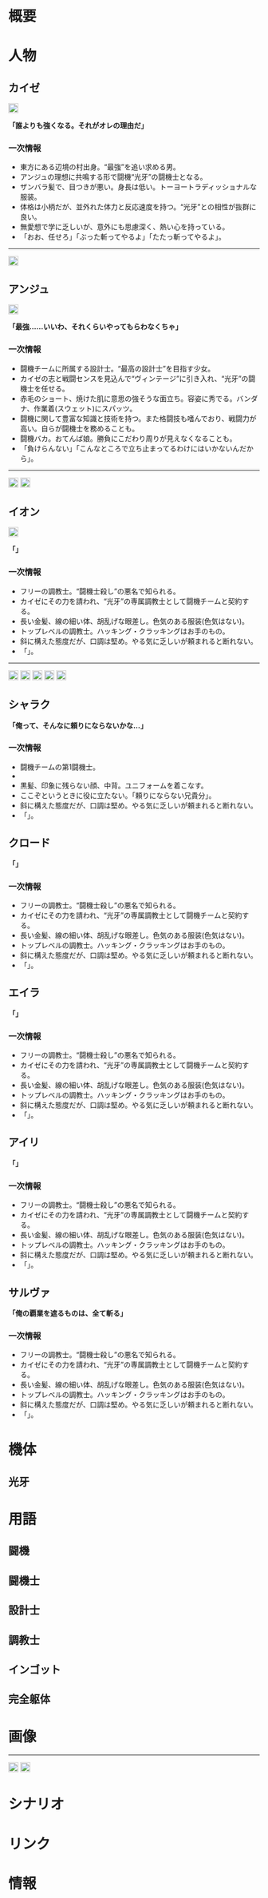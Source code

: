 概要
======================================================================================


人物
======================================================================================

カイゼ<!--久遠戒是-->
-------------------------------------------
<a href="https://get.google.com/albumarchive/115069798956937902080/album/AF1QipNjPFSXoF4Oojv-d80yBnt3xWGKHIvHQAY1HlsJ/AF1QipPvaosyGrD9a2G_pPZzpyFk3gBdlTwaEIBGQJOX"><img style="padding: 1px; border: 1px solid rgb(204, 204, 204); border-image: none;" src="https://lh3.googleusercontent.com/Hi7DS38uu7imahwybcYx3SU2ORsvOCDcvXnxPxjJrTAe0mgfgVr__e5slsv5FpJYqjroNKJ_PA9Go5EU1crbRjueUZbGdFcmyflhz90vJw=s288"></a>

**「誰よりも強くなる。それがオレの理由だ」**


### 一次情報

* 東方にある辺境の村出身。“最強”を追い求める男。
* アンジュの理想に共鳴する形で闘機“光牙”の闘機士となる。
* ザンバラ髪で、目つきが悪い。身長は低い。トーヨートラディッショナルな服装。
* 体格は小柄だが、並外れた体力と反応速度を持つ。“光牙”との相性が抜群に良い。
* 無愛想で学に乏しいが、意外にも思慮深く、熱い心を持っている。
* 「おお、任せろ」「ぶった斬ってやるよ」「たたっ斬ってやるよ」。

---
<a href="https://get.google.com/albumarchive/115069798956937902080/album/AF1QipNjPFSXoF4Oojv-d80yBnt3xWGKHIvHQAY1HlsJ/AF1QipNUZ-UcHWFs3iZQG7Dz4ePlXL5HcqOv5zbMw6iV"><img style="padding: 1px; border: 1px solid rgb(204, 204, 204); border-image: none;" src="https://lh3.googleusercontent.com/Yytj5ASgZisUhq-ZRUJ0vQhvkZ7GhI6BU6uqu6C50QdykJGzq9pMeA3ldk6QH5yO8heK4Odb4GcO2-0xsw=s144"></a>


アンジュ<!--安寿・ナヴラス-->
-------------------------------------------

<a href="https://get.google.com/albumarchive/115069798956937902080/album/AF1QipNjPFSXoF4Oojv-d80yBnt3xWGKHIvHQAY1HlsJ/AF1QipMYWjq6Ew_DHtcAUmf3K8ik_iU5wlLQOktsrs6Z"><img style="padding: 1px; border: 1px solid rgb(204, 204, 204); border-image: none;" src="https://lh3.googleusercontent.com/_-00fCJcAoSxBv2iVpzOhSrnKs4j8BVXOVbdQchNAyOccRrrItEehoQNm99hvxZlWVc4HzQu-IPNb49AGA=s288"></a>

**「最強……いいわ、それくらいやってもらわなくちゃ」**


### 一次情報

* 闘機チームに所属する設計士。“最高の設計士”を目指す少女。
* カイゼの志と戦闘センスを見込んで“ヴィンテージ”に引き入れ、“光牙”の闘機士を任せる。
* 赤毛のショート、焼けた肌に意思の強そうな面立ち。容姿に秀でる。バンダナ、作業着(スウェット)にスパッツ。
* 闘機に関して豊富な知識と技術を持つ。また格闘技も嗜んでおり、戦闘力が高い。自らが闘機士を務めることも。
* 闘機バカ。おてんば娘。勝負にこだわり周りが見えなくなることも。
* 「負けらんない」「こんなところで立ち止まってるわけにはいかないんだから」。


---
<a href="https://get.google.com/albumarchive/115069798956937902080/album/AF1QipNjPFSXoF4Oojv-d80yBnt3xWGKHIvHQAY1HlsJ/AF1QipPhmz7nT38vhsLiYKWFH4MRdreMSV-u55PpOdRL"><img style="padding: 1px; border: 1px solid rgb(204, 204, 204); border-image: none;" src="https://lh3.googleusercontent.com/GGvL5e8NTLIrguYDgNGRN__TJjVyNd-C7P3d8C3_c366HJbKQxYFlblWg3aARXhV9JtRPwvJbZuFAX581w=s144"></a>
<a href="https://get.google.com/albumarchive/115069798956937902080/album/AF1QipNjPFSXoF4Oojv-d80yBnt3xWGKHIvHQAY1HlsJ/AF1QipNuMc7LKaY4NszqBLHHotn-tsVaHDQTNUhEDqaK"><img style="padding: 1px; border: 1px solid rgb(204, 204, 204); border-image: none;" src="https://lh3.googleusercontent.com/aXMAA1PKI2TPwr3JRNwLc4k4Y7CdWIua4Xh0I1oJIpZR5uMvB0lacVaPl_LnAz_Dn4N16QawswqLMWuIRA=s144"></a>


イオン<!--慰音・クレシュターナ-->
-------------------------------------------

<a href="https://get.google.com/albumarchive/115069798956937902080/album/AF1QipNjPFSXoF4Oojv-d80yBnt3xWGKHIvHQAY1HlsJ/AF1QipP0B-MueUKAKmNZTnB8vkLQRNFLCyfyKzTu3wtP"><img style="padding: 1px; border: 1px solid rgb(204, 204, 204); border-image: none;" src="https://lh3.googleusercontent.com/kCFcJ23O0ODYuowZW6p7X83K6Z5kwyLw_jxW_EZi5mRqs_T0KptvZYA_i1UWo0OI4WK7yQkK4B1n7CN1dg=s288"></a>

**「」**


### 一次情報

* フリーの調教士。“闘機士殺し”の悪名で知られる。
* カイゼにその力を請われ、“光牙”の専属調教士として闘機チームと契約する。
* 長い金髪、線の細い体、胡乱げな眼差し。色気のある服装(色気はない)。
* トップレベルの調教士。ハッキング・クラッキングはお手のもの。
* 斜に構えた態度だが、口調は堅め。やる気に乏しいが頼まれると断れない。
* 「」。


---
<a href="https://get.google.com/albumarchive/115069798956937902080/album/AF1QipNjPFSXoF4Oojv-d80yBnt3xWGKHIvHQAY1HlsJ/AF1QipM58PBJGz5X3MaU6tFC56Um4tnNVjeMX71xw-Ug"><img style="padding: 1px; border: 1px solid rgb(204, 204, 204); border-image: none;" src="https://lh3.googleusercontent.com/MNMM3c8yMJwbvt2owyLkzjxGSV50qNoVwjlWzHjNdviXdBFngGxsDJy9jERl3zVqvBef6XFBsimjg9DJ0g=s144"></a>
<a href="https://get.google.com/albumarchive/115069798956937902080/album/AF1QipNjPFSXoF4Oojv-d80yBnt3xWGKHIvHQAY1HlsJ/AF1QipPjPKDbiiMD5NFMaH44QdSKA24nedpcq0FHuTDm"><img style="padding: 1px; border: 1px solid rgb(204, 204, 204); border-image: none;" src="https://lh3.googleusercontent.com/692NSchpGJ-yzj1V8A85hIpuf8KvI2-bYsti5npq0H6Xb_KjBKIseBczamyGdmYVrYjOiSiOLgvhVYTG4A=s144"></a>
<a href="https://get.google.com/albumarchive/115069798956937902080/album/AF1QipNjPFSXoF4Oojv-d80yBnt3xWGKHIvHQAY1HlsJ/AF1QipOyi1zzGHCDJ3wvXxYUrO_ZtDLBl6jgmYwcKyKR"><img style="padding: 1px; border: 1px solid rgb(204, 204, 204); border-image: none;" src="https://lh3.googleusercontent.com/GpZ_6QMIwmDzzzQHzgCRwRK7N6O3H9KkboE-B6twU6rHmaBF_XY267eA3biRI_sQ0Dt9CXU7Yb5x4YqAVA=s144"></a>
<a href="https://get.google.com/albumarchive/115069798956937902080/album/AF1QipNjPFSXoF4Oojv-d80yBnt3xWGKHIvHQAY1HlsJ/AF1QipOcj50gNSOW-TmFMdu7r6e3kdcZT0yRXmwuR6r_"><img style="padding: 1px; border: 1px solid rgb(204, 204, 204); border-image: none;" src="https://lh3.googleusercontent.com/B8N9npj6phkFrcUQidR23Jcy_isIETKSfORL36YE3qKbRaQkqYTKsftw-oXunqfxn53uYAKaedXp4le9nQ=s144"></a>
<a href="https://get.google.com/albumarchive/115069798956937902080/album/AF1QipNjPFSXoF4Oojv-d80yBnt3xWGKHIvHQAY1HlsJ/AF1QipOd-b330ZjleS73wuiG3B5OrpEzjRQP4rDAFDgf"><img style="padding: 1px; border: 1px solid rgb(204, 204, 204); border-image: none;" src="https://lh3.googleusercontent.com/qcEhaH4pajVFThT7JlhRnP3sSbvy-s9AOJYMFBBHqB9SYSCeID5ojdYS0jdyRe-QhsbpMVhKR5B1fj1pqQ=s144"></a>



シャラク<!--捨楽・スヴァーハ-->
-------------------------------------------

**「俺って、そんなに頼りにならないかな…」**


### 一次情報

* 闘機チームの第1闘機士。
* 
* 黒髪、印象に残らない顔、中背。ユニフォームを着こなす。
* ここぞというときに役に立たない。「頼りにならない兄貴分」。
* 斜に構えた態度だが、口調は堅め。やる気に乏しいが頼まれると断れない。
* 「」。


クロード<!--蔵人-->
-------------------------------------------

**「」**


### 一次情報

* フリーの調教士。“闘機士殺し”の悪名で知られる。
* カイゼにその力を請われ、“光牙”の専属調教士として闘機チームと契約する。
* 長い金髪、線の細い体、胡乱げな眼差し。色気のある服装(色気はない)。
* トップレベルの調教士。ハッキング・クラッキングはお手のもの。
* 斜に構えた態度だが、口調は堅め。やる気に乏しいが頼まれると断れない。
* 「」。

エイラ<!--永良-->
-------------------------------------------

**「」**


### 一次情報

* フリーの調教士。“闘機士殺し”の悪名で知られる。
* カイゼにその力を請われ、“光牙”の専属調教士として闘機チームと契約する。
* 長い金髪、線の細い体、胡乱げな眼差し。色気のある服装(色気はない)。
* トップレベルの調教士。ハッキング・クラッキングはお手のもの。
* 斜に構えた態度だが、口調は堅め。やる気に乏しいが頼まれると断れない。
* 「」。


アイリ<!--愛理・ナヴラス-->
-------------------------------------------

**「」**


### 一次情報

* フリーの調教士。“闘機士殺し”の悪名で知られる。
* カイゼにその力を請われ、“光牙”の専属調教士として闘機チームと契約する。
* 長い金髪、線の細い体、胡乱げな眼差し。色気のある服装(色気はない)。
* トップレベルの調教士。ハッキング・クラッキングはお手のもの。
* 斜に構えた態度だが、口調は堅め。やる気に乏しいが頼まれると断れない。
* 「」。


サルヴァ<!--サルヴァ・ダーマ娑婆-->
-------------------------------------------

**「俺の覇業を遮るものは、全て斬る」**


### 一次情報

* フリーの調教士。“闘機士殺し”の悪名で知られる。
* カイゼにその力を請われ、“光牙”の専属調教士として闘機チームと契約する。
* 長い金髪、線の細い体、胡乱げな眼差し。色気のある服装(色気はない)。
* トップレベルの調教士。ハッキング・クラッキングはお手のもの。
* 斜に構えた態度だが、口調は堅め。やる気に乏しいが頼まれると断れない。
* 「」。



機体
======================================================================================

光牙
-------------------------------------------



用語
======================================================================================

闘機
-------------------------------------------


闘機士
-------------------------------------------


設計士
-------------------------------------------


調教士
-------------------------------------------


インゴット
-------------------------------------------


完全躯体
-------------------------------------------



画像
======================================================================================

---
<a href="https://get.google.com/albumarchive/115069798956937902080/album/AF1QipNjPFSXoF4Oojv-d80yBnt3xWGKHIvHQAY1HlsJ/AF1QipN7XaLXYqavItu-ZasUsAWArYRLFqExP4zOuzKb"><img style="padding: 1px; border: 1px solid rgb(204, 204, 204); border-image: none;" src="https://lh3.googleusercontent.com/UdLAtR3-UdH8hzuEa5nwyPlSLubVyNzwaB5FtDutYQYLI8vSj9UBHDQiPE3-_rQ7GUDmBhZe4pXBSeBuuA=s144"></a>
<a href="https://get.google.com/albumarchive/115069798956937902080/album/AF1QipNjPFSXoF4Oojv-d80yBnt3xWGKHIvHQAY1HlsJ/AF1QipO7o7Op8YW3ZbutIx5Y_KKagBrDv6vnOxqiF2ls"><img style="padding: 1px; border: 1px solid rgb(204, 204, 204); border-image: none;" src="https://lh3.googleusercontent.com/ure7b0gTlvulFX2sSvexAf_P1jnFIupLIw7I5xy7QL7TiNoOYiprm56U48kc_h634CaFiXTpu1Qze6kdDQ=s144"></a>



シナリオ
======================================================================================


リンク
======================================================================================


情報
======================================================================================

